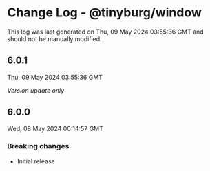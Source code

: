 # Change Log - @tinyburg/window

This log was last generated on Thu, 09 May 2024 03:55:36 GMT and should not be manually modified.

## 6.0.1

Thu, 09 May 2024 03:55:36 GMT

_Version update only_

## 6.0.0

Wed, 08 May 2024 00:14:57 GMT

### Breaking changes

-   Initial release
